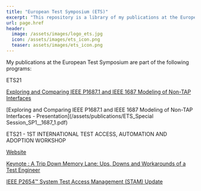 ```yaml
---
title: "European Test Symposium (ETS)"
excerpt: "This repository is a library of my publications at the European Test Symposium."
url: page.href
header:
  image: /assets/images/logo_ets.jpg
  icon: /assets/images/ets_icon.png
  teaser: assets/images/ets_icon.png
---
```

My publications at the European Test Symposium are part of the following programs:

ETS21

[Exploring and Comparing IEEE P1687.1 and IEEE 1687 Modeling of Non-TAP Interfaces](/assets/publications/2021085985.pdf)

[Exploring and Comparing IEEE P1687.1 and IEEE 1687 Modeling of Non-TAP Interfaces - Presentation](/assets/publications/ETS_Special Session_SP1__1687_1.pdf)

ETS21 - 1ST INTERNATIONAL TEST ACCESS, AUTOMATION AND ADOPTION WORKSHOP

[Website](https://ets2021.eu/taaa-workshop/)

[Keynote : A Trip Down Memory Lane: Ups, Downs and Workarounds of a Test Engineer](/assets/publications/TAAA2021-BGVT-Keynote-Final.pdf)

[IEEE P2654™ System Test Access Management (STAM) Update](/assets/publications/TAAA21_P2654_BGVT_Final.pdf)
